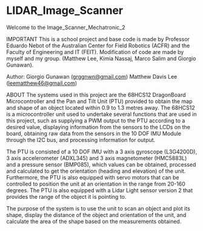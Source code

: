 # LIDAR_Image_Scanner
Welcome to the Image_Scanner_Mechatronic_2

IMPORTANT This is a school project and base code is made by Professor Eduardo Nebot of the Australian Center for Field Robotics (ACFR) and the Faculty of Engineering and IT (FEIT). Modification of code are made by myself and my group. (Matthew Lee, Kimia Nassaj, Marco Salim and Giorgio Gunawan).

Author:
Giorgio Gunawan (grggnwn@gmail.com)
Matthew Davis Lee (leematthew46@gmail.com)

ABOUT The systems used in this project are the 68HCS12 DragonBoard Microcontroller and the Pan and Tilt Unit (PTU) provided to obtain the map and shape of an object located within 0.9 to 1.3 metres away. The 68HCS12 is a microcontroller unit used to undertake several functions that are used in this project, such as supplying a PWM output to the PTU according to a desired value, displaying information from the sensors to the LCDs on the board, obtaining raw data from the sensors in the 10 DOF IMU Module through the I2C bus, and processing information for output.

The PTU is consisted of a 10 DOF IMU with a 3 axis gyroscope (L3G4200D), 3 axis accelerometer (ADXL345) and 3 axis magnetometer (HMC5883L) and a pressure sensor (BMP085), which values can be obtained, processed and calculated to get the orientation (heading and elevation) of the unit. Furthermore, the PTU is also equipped with servo motors that can be controlled to position the unit at an orientation in the range from 20-160 degrees. The PTU is also equipped with a Lidar Light sensor version 2 that provides the range of the object it is pointing to.

The purpose of the system is to use the unit to scan an object and plot its shape, display the distance of the object and orientation of the unit, and calculate the area of the shape based on the measurements obtained.
